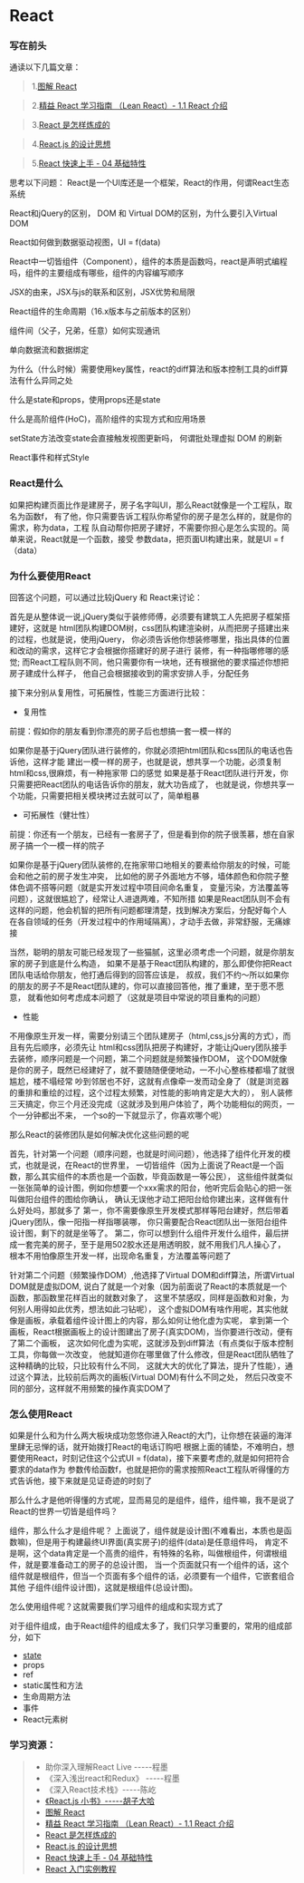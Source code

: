 # React
### 写在前头
通读以下几篇文章：
 > 1.[图解 React](https://mp.weixin.qq.com/s/wXBX-99mSvGBy9x_QR5aBw)

 > 2.[精益 React 学习指南 （Lean React）- 1.1 React 介绍](https://mp.weixin.qq.com/s/5kdTUQNdsEAN-EIbiBkATA)

 > 3.[React 是怎样炼成的](https://mp.weixin.qq.com/s/Ll5Uka6LCQCtQC1JoqHtVA)

 > 4.[React.js 的设计思想](https://mp.weixin.qq.com/s/zIialhiymGL1XnvTS7F9lw)

 > 5.[React 快速上手 - 04 基础特性](https://juejin.im/entry/5b0275b26fb9a07aa34a8e97)

思考以下问题：
React是一个UI库还是一个框架，React的作用，何谓React生态系统

React和jQuery的区别， DOM 和 Virtual DOM的区别，为什么要引入Virtual DOM

React如何做到数据驱动视图，UI = f(data)

React中一切皆组件（Component），组件的本质是函数吗，react是声明式编程吗，组件的主要组成有哪些，组件的内容编写顺序

JSX的由来，JSX与js的联系和区别，JSX优势和局限

React组件的生命周期（16.x版本与之前版本的区别）

组件间（父子，兄弟，任意）如何实现通讯

单向数据流和数据绑定

为什么（什么时候）需要使用key属性，react的diff算法和版本控制工具的diff算法有什么异同之处

什么是state和props，使用props还是state

什么是高阶组件(HoC)，高阶组件的实现方式和应用场景

setState方法改变state会直接触发视图更新吗， 何谓批处理虚拟 DOM 的刷新

React事件和样式Style



### React是什么
如果把构建页面比作是建房子，房子名字叫UI，那么React就像是一个工程队，取名为函数f，
有了他，你只需要告诉工程队你希望你的房子是怎么样的，就是你的需求，称为data，工程
队自动帮你把房子建好，不需要你担心是怎么实现的。简单来说，React就是一个函数，接受
参数data，把页面UI构建出来，就是UI = f（data）

### 为什么要使用React
回答这个问题，可以通过比较jQuery 和 React来讨论：

首先是从整体说一说,jQuery类似于装修师傅，必须要有建筑工人先把房子框架搭建好，这就是
 html团队构建DOM树，css团队构建渲染树，从而把房子搭建出来的过程，也就是说，使用jQuery，
 你必须告诉他你想装修哪里，指出具体的位置和改动的需求，这样它才会根据你搭建好的房子进行
 装修，有一种指哪修哪的感觉;
 而React工程队则不同，他只需要你有一块地，还有根据他的要求描述你想把房子建成什么样子，
 他自己会根据接收到的需求安排人手，分配任务

接下来分别从复用性，可拓展性，性能三方面进行比较：

- 复用性

前提：假如你的朋友看到你漂亮的房子后也想搞一套一模一样的

如果你是基于jQuery团队进行装修的，你就必须把html团队和css团队的电话也告诉他，这样才能
建出一模一样的房子，也就是说，想共享一个功能，必须复制html和css,很麻烦，有一种拖家带
口的感觉
如果是基于React团队进行开发，你只需要把React团队的电话告诉你的朋友，就大功告成了，
也就是说，你想共享一个功能，只需要把相关模块拷过去就可以了，简单粗暴


- 可拓展性（健壮性）

前提：你还有一个朋友，已经有一套房子了，但是看到你的院子很羡慕，想在自家房子搞一个一模一样的院子

如果你是基于jQuery团队装修的,在拖家带口地相关的要素给你朋友的时候，可能会和他之前的房子发生冲突，
比如他的房子外面地方不够，墙体颜色和你院子整体色调不搭等问题（就是实开发过程中项目间命名重复，
变量污染，方法覆盖等问题），这就很尴尬了，经常让人进退两难，不知所措
如果是React团队则不会有这样的问题，他会机智的把所有问题都理清楚，找到解决方案后，分配好每个人
在各自领域的任务（开发过程中的作用域隔离），才动手去做，非常舒服，无痛嫁接

当然，聪明的朋友可能已经发现了一些猫腻，这里必须考虑一个问题，就是你朋友家的房子到底是什么构造，
如果不是基于React团队构建的，那么即使你把React团队电话给你朋友，他打通后得到的回答应该是，
叔叔，我们不约～所以如果你的朋友的房子不是React团队建的，你可以直接回答他，推了重建，至于愿不愿意，
就看他如何考虑成本问题了（这就是项目中常说的项目重构的问题）

- 性能

不用像原生开发一样，需要分别请三个团队建房子（html,css,js分离的方式），而且有先后顺序，必须先让
html和css团队把房子构建好，才能让jQuery团队接手去装修，顺序问题是一个问题，第二个问题就是频繁操作DOM，
这个DOM就像是你的房子，既然已经建好了，就不要随随便便地动，一不小心整栋楼都塌了就很尴尬，楼不塌经常
吵到邻居也不好，这就有点像牵一发而动全身了（就是浏览器的重排和重绘的过程，这个过程太频繁，对性能的影响肯定是大大的），
别人装修三天搞定，你三个月还没完成（这就涉及到用户体验了，两个功能相似的网页，一个一分钟都出不来，
一个so的一下就显示了，你喜欢哪个呢）

那么React的装修团队是如何解决优化这些问题的呢

首先，针对第一个问题（顺序问题，也就是时间问题），他选择了组件化开发的模式，也就是说，在React的世界里，
一切皆组件（因为上面说了React是一个函数，那么其实组件的本质也是一个函数，毕竟函数是一等公民），
这些组件就类似一张张简单的设计图，例如你想要一个xxx需求的阳台，他听完后会贴心的把一张叫做阳台组件的图给你确认，
确认无误他才动工把阳台给你建出来，这样做有什么好处吗，那就多了
第一，你不需要像原生开发模式那样等阳台建好，然后带着jQuery团队，像一阳指一样指哪装哪，
你只需要配合React团队出一张阳台组件设计图，剩下的就是坐等了。
第二，你可以想到什么组件开发什么组件，最后拼成一套完美的房子，至于是用502胶水还是用透明胶，就不用我们凡人操心了，
根本不用怕像原生开发一样，出现命名重复，方法覆盖等问题了

针对第二个问题（频繁操作DOM）,他选择了Virtual DOM和diff算法，所谓Virtual DOM就是虚拟DOM,
说白了就是一个对象（因为前面说了React的本质就是一个函数，那函数里花样百出的就数对象了，
这里不禁感叹，同样是函数和对象，为何别人用得如此优秀，想法如此刁钻呢），
这个虚拟DOM有啥作用呢，其实他就像是画板，承载着组件设计图上的内容，那么如何让他化虚为实呢，
拿到第一个画板，React根据画板上的设计图建出了房子(真实DOM)，当你要进行改动，便有了第二个画板，
这次如何化虚为实呢，这就涉及到diff算法（有点类似于版本控制工具，你每做一次改变，
他就知道你在哪里做了什么修改，但是React团队牺牲了这种精确的比较，只比较有什么不同，
这就大大的优化了算法，提升了性能），通过这个算法，比较前后两次的画板(Virtual DOM)有什么不同之处，
然后只改变不同的部分，这样就不用频繁的操作真实DOM了

### 怎么使用React
如果是什么和为什么两大板块成功忽悠你进入React的大门，让你想在装逼的海洋里肆无忌惮的话，就开始拨打React的电话订购吧
根据上面的铺垫，不难明白，想要使用React，时刻记住这个公式UI = f(data)，接下来要考虑的,就是如何把符合要求的data作为
参数传给函数f，也就是把你的需求按照React工程队听得懂的方式告诉他，接下来就是见证奇迹的时刻了

那么什么才是他听得懂的方式呢，显而易见的是组件，组件，组件嘛，我不是说了React的世界一切皆是组件吗？

组件，那么什么才是组件呢？
上面说了，组件就是设计图(不难看出，本质也是函数嘛)，但是用于构建最终UI界面(真实房子)的组件(data)是任意组件吗，
肯定不是啊，这个data肯定是一个高贵的组件，有特殊的名称，叫做根组件，何谓根组件，就是要准备动工的房子的总设计图，
当一个页面就只有一个组件的话，这个组件就是根组件，但当一个页面有多个组件的话，必须要有一个组件，它嵌套组合其他
子组件(组件设计图)，这就是根组件(总设计图)。

怎么使用组件呢？这就需要我们学习组件的组成和实现方式了

对于组件组成，由于React组件的组成太多了，我们只学习重要的，常用的组成部分，如下
-  [state]()
-  props
-  ref
- static属性和方法
- 生命周期方法
- 事件
- React元素树


### 学习资源：
>- 助你深入理解React Live -----程墨
>- 《深入浅出react和Redux》 -----程墨
>- 《深入React技术栈》-----陈屹
>- [《React.js 小书》-----胡子大哈](https://www.jianshu.com/p/5a5d8313eed7)
>- [图解 React](https://mp.weixin.qq.com/s/wXBX-99mSvGBy9x_QR5aBw)
>- [精益 React 学习指南 （Lean React）- 1.1 React 介绍](https://mp.weixin.qq.com/s/5kdTUQNdsEAN-EIbiBkATA)
>- [React 是怎样炼成的](https://mp.weixin.qq.com/s/Ll5Uka6LCQCtQC1JoqHtVA)
>- [React.js 的设计思想](https://mp.weixin.qq.com/s/zIialhiymGL1XnvTS7F9lw)
>- [React 快速上手 - 04 基础特性](https://juejin.im/entry/5b0275b26fb9a07aa34a8e97)
>- [React 入门实例教程](http://www.ruanyifeng.com/blog/2015/03/react.html)